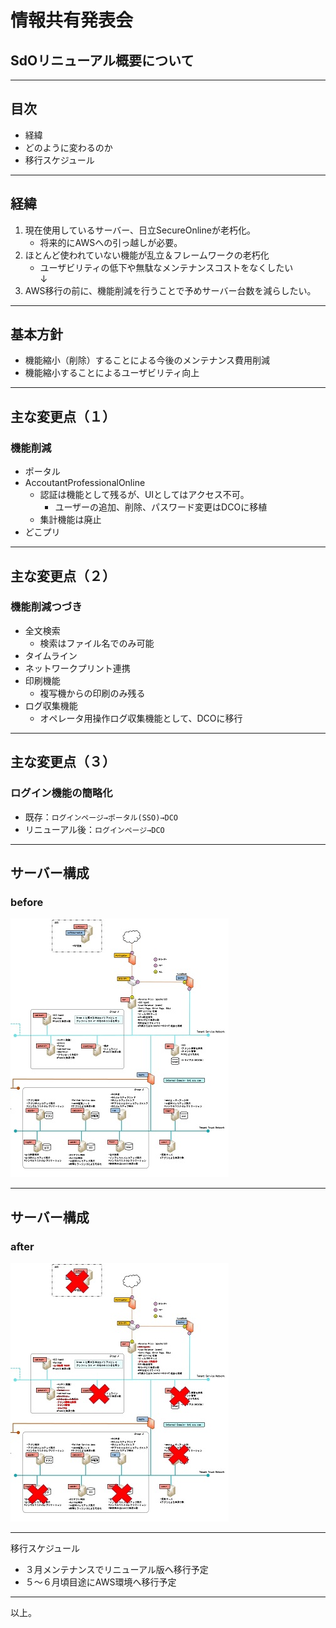 # 情報共有発表会
## SdOリニューアル概要について 
---

## 目次

* 経緯
* どのように変わるのか
* 移行スケジュール
---

## 経緯
1. 現在使用しているサーバー、日立SecureOnlineが老朽化。
    * 将来的にAWSへの引っ越しが必要。
1. ほとんど使われていない機能が乱立＆フレームワークの老朽化
    * ユーザビリティの低下や無駄なメンテナンスコストをなくしたい  
↓
1. AWS移行の前に、機能削減を行うことで予めサーバー台数を減らしたい。

---

## 基本方針
* 機能縮小（削除）することによる今後のメンテナンス費用削減
* 機能縮小することによるユーザビリティ向上

---

## 主な変更点（１）
### 機能削減
* ポータル
* AccoutantProfessionalOnline
    * 認証は機能として残るが、UIとしてはアクセス不可。
        * ユーザーの追加、削除、パスワード変更はDCOに移植
    * 集計機能は廃止
* どこプリ

---

## 主な変更点（２）
### 機能削減つづき
* 全文検索
    * 検索はファイル名でのみ可能
* タイムライン
* ネットワークプリント連携
* 印刷機能
    * 複写機からの印刷のみ残る
* ログ収集機能
    * オペレータ用操作ログ収集機能として、DCOに移行

---

## 主な変更点（３）
### ログイン機能の簡略化
* 既存：`ログインページ→ポータル(SSO)→DCO`
* リニューアル後：`ログインページ→DCO`

---

## サーバー構成
### before
![image](../img/before.jpg)  

---

## サーバー構成
### after
![image](../img/after.jpg)  

---

移行スケジュール
* ３月メンテナンスでリニューアル版へ移行予定
* ５～６月頃目途にAWS環境へ移行予定

---

以上。